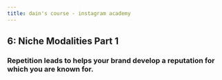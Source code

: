 ```yaml
---
title: dain's course - instagram academy
---
```


## 6: Niche Modalities Part 1 
### Repetition leads to helps your brand develop a reputation for which you are known for.
